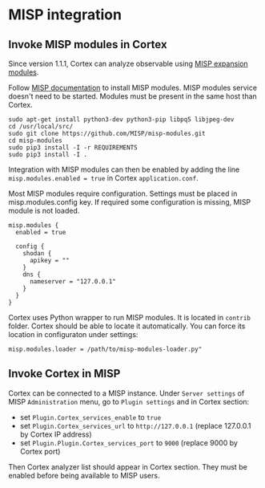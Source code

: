 # MISP integration

## Invoke MISP modules in Cortex

Since version 1.1.1, Cortex can analyze observable using
[MISP expansion modules](https://github.com/MISP/misp-modules#expansion-modules).

Follow [MISP documentation](https://github.com/MISP/misp-modules#how-to-install-and-start-misp-modules) to install MISP
modules. MISP modules service doesn't need to be started. Modules must be present in the same host than Cortex.
```
sudo apt-get install python3-dev python3-pip libpq5 libjpeg-dev
cd /usr/local/src/
sudo git clone https://github.com/MISP/misp-modules.git
cd misp-modules
sudo pip3 install -I -r REQUIREMENTS
sudo pip3 install -I .
```

Integration with MISP modules can then be enabled by adding the line `misp.modules.enabled = true` in
Cortex `application.conf`.

Most MISP modules require configuration. Settings must be placed in misp.modules.config key. If required some
configuration is missing, MISP module is not loaded.


```
misp.modules {
  enabled = true

  config {
    shodan {
      apikey = ""
    }
    dns {
      nameserver = "127.0.0.1"
    }
  }
}
```
Cortex uses Python wrapper to run MISP modules. It is located in `contrib` folder. Cortex should be able to locate it
automatically. You can force its location in configuraton under settings:
```
misp.modules.loader = /path/to/misp-modules-loader.py"
```

## Invoke Cortex in MISP

Cortex can be connected to a MISP instance. Under `Server settings` of MISP `Administration` menu, go to `Plugin
settings` and in Cortex section:
 - set `Plugin.Cortex_services_enable` to `true`
 - set `Plugin.Cortex_services_url` to `http://127.0.0.1` (replace 127.0.0.1 by Cortex IP address)
 - set `Plugin.Plugin.Cortex_services_port` to `9000` (replace 9000 by Cortex port)

Then Cortex analyzer list should appear in Cortex section. They must be enabled before being available to MISP users.

 